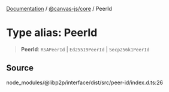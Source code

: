 [Documentation](../../../index.md) / [@canvas-js/core](../index.md) / PeerId

# Type alias: PeerId

> **PeerId**: `RSAPeerId` \| `Ed25519PeerId` \| `Secp256k1PeerId`

## Source

node\_modules/@libp2p/interface/dist/src/peer-id/index.d.ts:26
